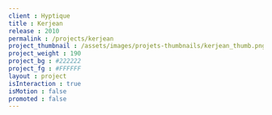```yaml
---
client : Hyptique
title : Kerjean
release : 2010
permalink : /projects/kerjean
project_thumbnail : /assets/images/projets-thumbnails/kerjean_thumb.png
project_weight : 190
project_bg : #222222
project_fg : #FFFFFF
layout : project
isInteraction : true
isMotion : false
promoted : false
---
```

